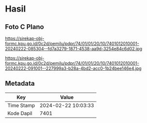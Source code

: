 # Hasil

## Foto C Plano

https://sirekap-obj-formc.kpu.go.id/0c2d/pemilu/pdpr/74/01/01/20/10/7401012010001-20240222-085304--fd7a3279-1871-4538-aa9d-3254e84c6d02.jpg

https://sirekap-obj-formc.kpu.go.id/0c2d/pemilu/pdpr/74/01/01/20/10/7401012010001-20240222-091001--227999a3-b28a-4bd2-acc0-1b24bee146e4.jpg


## Metadata

| Key        | Value               |
| ---------- | ------------------- |
| Time Stamp | 2024-02-22 10:03:33 |
| Kode Dapil | 7401                |



